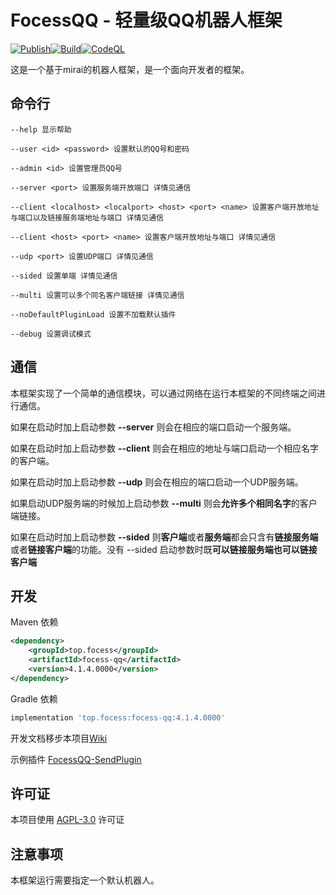 # FocessQQ - 轻量级QQ机器人框架 
[![Publish](https://github.com/MidCoard/FocessQQ/actions/workflows/maven-publish.yml/badge.svg)](https://github.com/MidCoard/FocessQQ/actions/workflows/maven-publish.yml)[![Build](https://github.com/MidCoard/FocessQQ/actions/workflows/maven.yml/badge.svg)](https://github.com/MidCoard/FocessQQ/actions/workflows/maven.yml)[![CodeQL](https://github.com/MidCoard/FocessQQ/actions/workflows/codeql-analysis.yml/badge.svg)](https://github.com/MidCoard/FocessQQ/actions/workflows/codeql-analysis.yml)

这是一个基于mirai的机器人框架，是一个面向开发者的框架。

## 命令行

```
--help 显示帮助

--user <id> <password> 设置默认的QQ号和密码

--admin <id> 设置管理员QQ号

--server <port> 设置服务端开放端口 详情见通信

--client <localhost> <localport> <host> <port> <name> 设置客户端开放地址与端口以及链接服务端地址与端口 详情见通信

--client <host> <port> <name> 设置客户端开放地址与端口 详情见通信

--udp <port> 设置UDP端口 详情见通信

--sided 设置单端 详情见通信

--multi 设置可以多个同名客户端链接 详情见通信

--noDefaultPluginLoad 设置不加载默认插件

--debug 设置调试模式
```

## 通信

本框架实现了一个简单的通信模块，可以通过网络在运行本框架的不同终端之间进行通信。

如果在启动时加上启动参数 **--server** 则会在相应的端口启动一个服务端。

如果在启动时加上启动参数 **--client** 则会在相应的地址与端口启动一个相应名字的客户端。

如果在启动时加上启动参数 **--udp** 则会在相应的端口启动一个UDP服务端。

如果启动UDP服务端的时候加上启动参数 **--multi** 则会**允许多个相同名字**的客户端链接。

如果在启动时加上启动参数 **--sided** 则**客户端**或者**服务端**都会只含有**链接服务端**或者**链接客户端**的功能。没有 --sided 启动参数时既**可以链接服务端也可以链接客户端**

## 开发

Maven 依赖

```xml
<dependency>
    <groupId>top.focess</groupId>
    <artifactId>focess-qq</artifactId>
    <version>4.1.4.0000</version>
</dependency>
```

Gradle 依赖

```gradle
implementation 'top.focess:focess-qq:4.1.4.0000'
```

开发文档移步本项目[Wiki](https://github.com/MIdCoard/MiraiQQ/wiki)

示例插件 [FocessQQ-SendPlugin](https://github.com/MidCoard/FocessQQ-SendPlugin)

## 许可证

本项目使用 [AGPL-3.0](https://www.gnu.org/licenses/agpl-3.0.html) 许可证

## 注意事项

本框架运行需要指定一个默认机器人。




